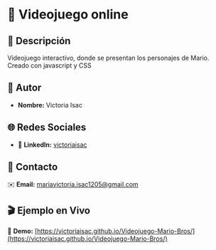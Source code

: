 # 🚀 Videojuego online

## 📝 Descripción  
Videojuego interactivo, donde se presentan los personajes de Mario. Creado con javascript y CSS

## 👤 Autor  
- **Nombre:** Victoria Isac

## 🌐 Redes Sociales   
- 🔗 **LinkedIn:** [victoriaisac](www.linkedin.com/in/victoriaisac)  


## 📧 Contacto  
✉️ **Email:** [mariavictoria.isac1205@gmail.com](mailto:mariavictoria.isac1205@gmail.com)  

## 🎬 Ejemplo en Vivo  
🔗 **Demo:** [https://victoriaisac.github.io/Videojuego-Mario-Bros/](https://victoriaisac.github.io/Videojuego-Mario-Bros/)
